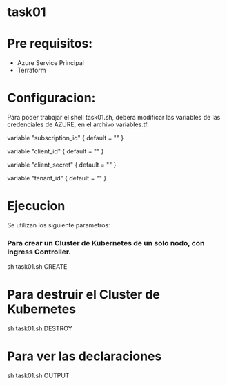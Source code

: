 # task01

# Pre requisitos:
- Azure Service Principal
- Terraform

# Configuracion:

Para poder trabajar el shell task01.sh, debera modificar las variables de las credenciales de AZURE, en el archivo variables.tf.

variable "subscription_id" {
  default = ""
}

variable "client_id" {
  default = ""
}

variable "client_secret" {
  default = ""
}

variable "tenant_id" {
  default = ""
}

# Ejecucion

Se utilizan los siguiente parametros:

### Para crear un Cluster de Kubernetes de un solo nodo, con Ingress Controller.
sh task01.sh CREATE

# Para destruir el Cluster de Kubernetes
sh task01.sh DESTROY

# Para ver las declaraciones
sh task01.sh OUTPUT
